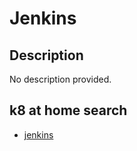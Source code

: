# Jenkins

## Description

No description provided.

## k8 at home search

- [jenkins](https://nanne.dev/k8s-at-home-search/#/jenkins)
